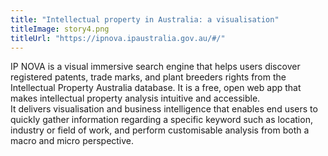 ```yaml
---
title: "Intellectual property in Australia: a visualisation"
titleImage: story4.png
titleUrl: "https://ipnova.ipaustralia.gov.au/#/"
---
```

IP NOVA is a visual immersive search engine that helps users discover registered patents, trade marks, and plant breeders rights from the Intellectual Property Australia database. It is a free, open web app that makes intellectual property analysis intuitive and accessible.
 <br/>
 It delivers visualisation and business intelligence that enables end users to quickly gather information regarding a specific keyword such as location, industry or field of work, and perform customisable analysis from both a macro and micro perspective.

